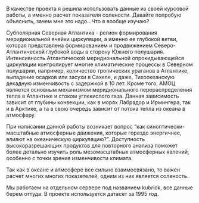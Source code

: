 В качестве проекта я решила использовать данные из своей курсовой работы, а именно расчет показателя солености. 
Давайте попробую объяснить, зачем мне это надо...Что я вообще изучаю?

Субполярная Северная Атлантика - регион формирования меридиональной ячейки циркуляции, 
а именно ее глубокой ветви, которая представлена формированием и продвижением Северо-Атлантической глубокой воды 
в сторону Южного полушария. Интенсивность Атлантической меридиональной опрокидывающейся циркуляции контролирует 
многие климатические процессы в Северном полушарии, например, количество тропических ураганов в Атлантике, 
выпадение осадков или засухи в Сахеле, и даже, Тихоокеанскую декадную изменчивость с задержкой в 10 лет. 
Кроме того, АМОЦ является основным механизмом меридионального перераспределения тепла в Атлантике и 
стоком углекислого газа. Данная зависимость зависит от глубины конвекции, как в морях Лабрадор и Ирмингера, 
так и в Арктике, а та в свою очередь зависит от потока тепла из океана в атмосферу.

При написании данной работы возникает вопрос “как синоптически-масштабные атмосферные движения, 
которые гораздо энергичнее, влияют на океаническую циркуляцию?”. Доступность высокоразрешающих продуктов 
для повторного анализа поможет более детально изучить роль мезомасштабных атмосферных явлений, 
особенно с точки зрения изменчивости климата. 

Так как в океане и атмсофере все сильно взаимосвязано, то важен расчет многих многих показетелей, 
одним из них является соленость.

Мы работаем на отдельном сервере под названием kubrick, все данные берем оттуда. В проекте используется датасет
за 1995 год.
